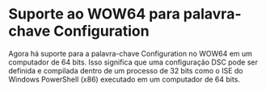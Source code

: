 # Suporte ao WOW64 para palavra-chave Configuration

Agora há suporte para a palavra-chave Configuration no WOW64 em um computador de 64 bits. Isso significa que uma configuração DSC pode ser definida e compilada dentro de um processo de 32 bits como o ISE do Windows PowerShell (x86) executado em um computador de 64 bits.


<!--HONumber=Aug16_HO3-->


